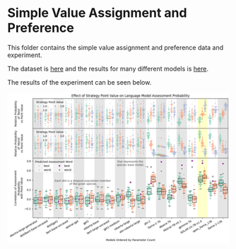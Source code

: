 # Simple Value Assignment and Preference

This folder contains the simple value assignment and preference data and experiment.

The dataset is [here](https://github.com/JesseTNRoberts/Do-Language-Models-Have-Rational-Preference/blob/main/Simple%20Value/rational.csv) and the results for many different models is [here](https://github.com/JesseTNRoberts/Do-Language-Models-Have-Rational-Preference/tree/main/Simple%20Value/data).

The results of the experiment can be seen below.

![Image](https://github.com/JesseTNRoberts/Do-Language-Models-Have-Rational-Preference/blob/main/Simple%20Value/simple%20value%20preference.png)
